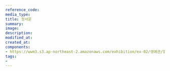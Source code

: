 ```yaml
---
reference_code:
media_type:
title: 정서운
summary:
image:
description:
modified_at:
created_at:
components:
- https://wwm3.s3.ap-northeast-2.amazonaws.com/exhibition/ex-02/생애관/할머니들/정서운.jpg
tags:
-
---
```

